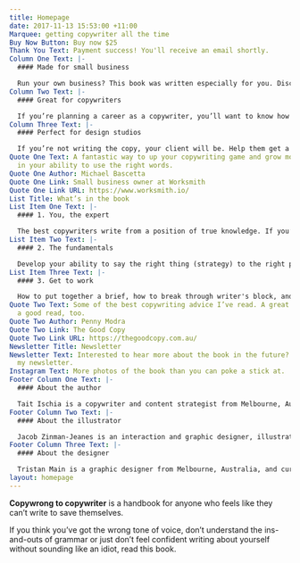 ```yaml
---
title: Homepage
date: 2017-11-13 15:53:00 +11:00
Marquee: getting copywriter all the time
Buy Now Button: Buy now $25
Thank You Text: Payment success! You'll receive an email shortly.
Column One Text: |-
  #### Made for small business

  Run your own business? This book was written especially for you. Discover how to make words work in your favour while learning the fundamentals to write your own copy.
Column Two Text: |-
  #### Great for copywriters

  If you’re planning a career as a copywriter, you’ll want to know how to explain the basic concepts to your clients. Reading this book will increase your knowledge, skill and confidence.
Column Three Text: |-
  #### Perfect for design studios

  If you’re not writing the copy, your client will be. Help them get a head start by giving your clients a strong introduction to writing with purpose.
Quote One Text: A fantastic way to up your copywriting game and grow more confident
  in your ability to use the right words.
Quote One Author: Michael Bascetta
Quote One Link: Small business owner at Worksmith
Quote One Link URL: https://www.worksmith.io/
List Title: What’s in the book
List Item One Text: |-
  #### 1. You, the expert

  The best copywriters write from a position of true knowledge. If you’re a business owner, you’re the best copywriter for the job.
List Item Two Text: |-
  #### 2. The fundamentals

  Develop your ability to say the right thing (strategy) to the right people (audience) in the right way (grammar).
List Item Three Text: |-
  #### 3. Get to work

  How to put together a brief, how to break through writer's block, and how to write great copy for the web.
Quote Two Text: Some of the best copywriting advice I’ve read. A great resource and
  a good read, too.
Quote Two Author: Penny Modra
Quote Two Link: The Good Copy
Quote Two Link URL: https://thegoodcopy.com.au/
Newsletter Title: Newsletter
Newsletter Text: Interested to hear more about the book in the future? Sign up to
  my newsletter.
Instagram Text: More photos of the book than you can poke a stick at.
Footer Column One Text: |-
  #### About the author

  Tait Ischia is a copywriter and content strategist from Melbourne, Australia. He has been writing copy since 2007.
Footer Column Two Text: |-
  #### About the illustrator

  Jacob Zinman-Jeanes is an interaction and graphic designer, illustrator and musician currently living in Melbourne, Australia.
Footer Column Three Text: |-
  #### About the designer

  Tristan Main is a graphic designer from Melbourne, Australia, and currently works in the publishing industry.
layout: homepage
---
```


**Copywrong to copywriter** is a handbook for anyone who feels like they can’t write to save themselves.

If you think you’ve got the wrong tone of voice, don’t understand the ins-and-outs of grammar or just don’t feel confident writing about yourself without sounding like an idiot, read this book.
